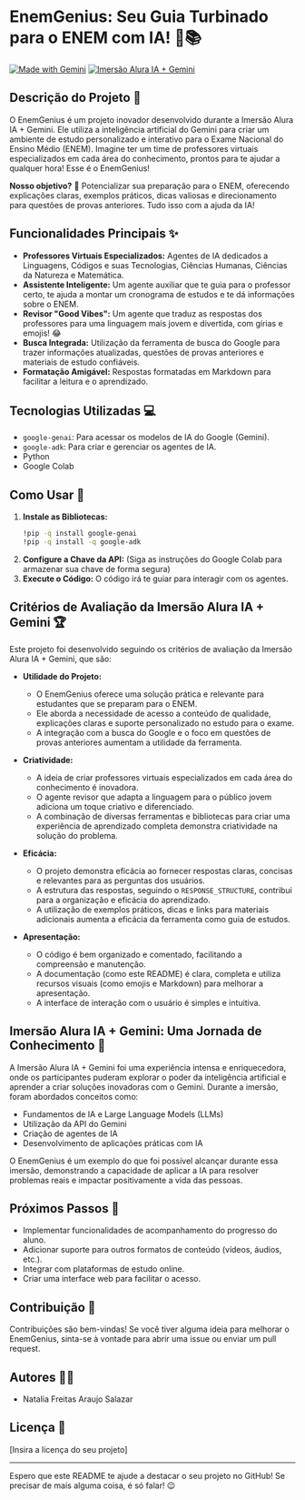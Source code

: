 # EnemGenius: Seu Guia Turbinado para o ENEM com IA! 🤖📚

[![Made with Gemini](https://img.shields.io/badge/Made%20with-Gemini-blueviolet?style=for-the-badge)](https://ai.google.dev/)
[![Imersão Alura IA + Gemini](https://img.shields.io/badge/Imersão%20Alura%20IA%20%2B%20Gemini-orange?style=for-the-badge)](https://www.alura.com.br/imersao-ai-gemini)

## Descrição do Projeto 🎯

O EnemGenius é um projeto inovador desenvolvido durante a Imersão Alura IA + Gemini. Ele utiliza a inteligência artificial do Gemini para criar um ambiente de estudo personalizado e interativo para o Exame Nacional do Ensino Médio (ENEM).  Imagine ter um time de professores virtuais especializados em cada área do conhecimento, prontos para te ajudar a qualquer hora!  Esse é o EnemGenius!

**Nosso objetivo?** 🚀  Potencializar sua preparação para o ENEM, oferecendo explicações claras, exemplos práticos, dicas valiosas e direcionamento para questões de provas anteriores. Tudo isso com a ajuda da IA!

## Funcionalidades Principais ✨

* **Professores Virtuais Especializados:** Agentes de IA dedicados a Linguagens, Códigos e suas Tecnologias, Ciências Humanas, Ciências da Natureza e Matemática.
* **Assistente Inteligente:** Um agente auxiliar que te guia para o professor certo, te ajuda a montar um cronograma de estudos e te dá informações sobre o ENEM.
* **Revisor "Good Vibes":** Um agente que traduz as respostas dos professores para uma linguagem mais jovem e divertida, com gírias e emojis! 😂
* **Busca Integrada:** Utilização da ferramenta de busca do Google para trazer informações atualizadas, questões de provas anteriores e materiais de estudo confiáveis.
* **Formatação Amigável:** Respostas formatadas em Markdown para facilitar a leitura e o aprendizado.

## Tecnologias Utilizadas 💻

* `google-genai`: Para acessar os modelos de IA do Google (Gemini).
* `google-adk`:  Para criar e gerenciar os agentes de IA.
* Python
* Google Colab

## Como Usar 🚀

1.  **Instale as Bibliotecas:**
    ```bash
    !pip -q install google-genai
    !pip -q install -q google-adk
    ```
2.  **Configure a Chave da API:** (Siga as instruções do Google Colab para armazenar sua chave de forma segura)
3.  **Execute o Código:** O código irá te guiar para interagir com os agentes.

## Critérios de Avaliação da Imersão Alura IA + Gemini 🏆

Este projeto foi desenvolvido seguindo os critérios de avaliação da Imersão Alura IA + Gemini, que são:

* **Utilidade do Projeto:**
    * O EnemGenius oferece uma solução prática e relevante para estudantes que se preparam para o ENEM.
    * Ele aborda a necessidade de acesso a conteúdo de qualidade, explicações claras e suporte personalizado no estudo para o exame.
    * A integração com a busca do Google e o foco em questões de provas anteriores aumentam a utilidade da ferramenta.

* **Criatividade:**
    * A ideia de criar professores virtuais especializados em cada área do conhecimento é inovadora.
    * O agente revisor que adapta a linguagem para o público jovem adiciona um toque criativo e diferenciado.
    * A combinação de diversas ferramentas e bibliotecas para criar uma experiência de aprendizado completa demonstra criatividade na solução do problema.

* **Eficácia:**
    * O projeto demonstra eficácia ao fornecer respostas claras, concisas e relevantes para as perguntas dos usuários.
    * A estrutura das respostas, seguindo o `RESPONSE_STRUCTURE`, contribui para a organização e eficácia do aprendizado.
    * A utilização de exemplos práticos, dicas e links para materiais adicionais aumenta a eficácia da ferramenta como guia de estudos.

* **Apresentação:**
    * O código é bem organizado e comentado, facilitando a compreensão e manutenção.
    * A documentação (como este README) é clara, completa e utiliza recursos visuais (como emojis e Markdown) para melhorar a apresentação.
    * A interface de interação com o usuário é simples e intuitiva.

## Imersão Alura IA + Gemini: Uma Jornada de Conhecimento 🧠

A Imersão Alura IA + Gemini foi uma experiência intensa e enriquecedora, onde os participantes puderam explorar o poder da inteligência artificial e aprender a criar soluções inovadoras com o Gemini. Durante a imersão, foram abordados conceitos como:

* Fundamentos de IA e Large Language Models (LLMs)
* Utilização da API do Gemini
* Criação de agentes de IA
* Desenvolvimento de aplicações práticas com IA

O EnemGenius é um exemplo do que foi possível alcançar durante essa imersão, demonstrando a capacidade de aplicar a IA para resolver problemas reais e impactar positivamente a vida das pessoas.

## Próximos Passos 🚀

* Implementar funcionalidades de acompanhamento do progresso do aluno.
* Adicionar suporte para outros formatos de conteúdo (vídeos, áudios, etc.).
* Integrar com plataformas de estudo online.
* Criar uma interface web para facilitar o acesso.

## Contribuição 🤝

Contribuições são bem-vindas! Se você tiver alguma ideia para melhorar o EnemGenius, sinta-se à vontade para abrir uma issue ou enviar um pull request.

## Autores 🧑‍💻

* Natalia Freitas Araujo Salazar

## Licença 📄

[Insira a licença do seu projeto]

---

Espero que este README te ajude a destacar o seu projeto no GitHub! Se precisar de mais alguma coisa, é só falar! 😉
